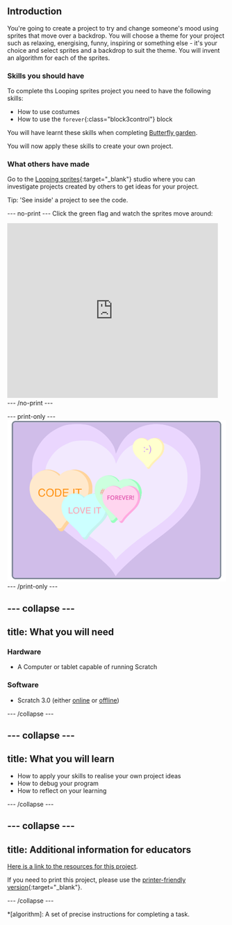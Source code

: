 ## Introduction
You're going to create a project to try and change someone's mood using sprites that move over a backdrop. You will choose a theme for your project such as relaxing, energising, funny, inspiring or something else - it's your choice and select sprites and a backdrop to suit the theme. You will invent an algorithm for each of the sprites.

### Skills you should have
To complete ths Looping sprites project you need to have the following skills:
- How to use costumes
- How to use the `forever`{:class="block3control"} block

You will have learnt these skills when completing [Butterfly garden](https://learning-admin.raspberrypi.org/en/projects/butterfly-garden).

You will now apply these skills to create your own project.

### What others have made

Go to the [Looping sprites](https://scratch.mit.edu/studios/27014672){:target="_blank"} studio where you can investigate projects created by others to get ideas for your project. 

Tip: 'See inside' a project to see the code. 

--- no-print ---
Click the green flag and watch the sprites move around:
<div class="scratch-preview">
  <iframe allowtransparency="true" width="485" height="402" src="https://scratch.mit.edu/projects/embed/407384474/?autostart=false" frameborder="0"></iframe>
</div>
--- /no-print ---

--- print-only ---
![Complete project](images/showcase_static.png)
--- /print-only ---

--- collapse ---
---
title: What you will need
---
### Hardware

+ A Computer or tablet capable of running Scratch

### Software

+ Scratch 3.0 (either [online](http://rpf.io/scratchon) or [offline](http://rpf.io/scratchoff))

--- /collapse ---

--- collapse ---
---
title: What you will learn
---

+ How to apply your skills to realise your own project ideas
+ How to debug your program
+ How to reflect on your learning

--- /collapse ---

--- collapse ---
---
title: Additional information for educators
---

[Here is a link to the resources for this project](http://rpf.io/project-name-go).

If you need to print this project, please use the [printer-friendly version](https://projects.raspberrypi.org/en/projects/project-name/print){:target="_blank"}.

--- /collapse ---

*[algorithm]: A set of precise instructions for completing a task.

